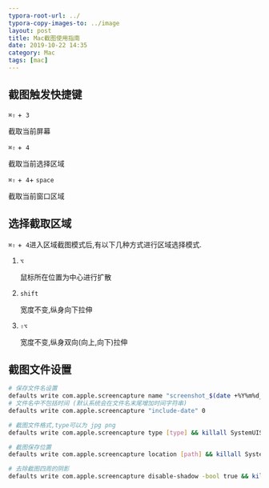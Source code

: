```yaml
---
typora-root-url: ../
typora-copy-images-to: ../image
layout: post
title: Mac截图使用指南
date: 2019-10-22 14:35
category: Mac
tags: [mac]
---
```




## 截图触发快捷键

`⌘⇧` +` 3`

截取当前屏幕

`⌘⇧` +` 4`

截取当前选择区域

`⌘⇧` +` 4`+ `space`

截取当前窗口区域



## 选择截取区域

`⌘⇧` +` 4`进入区域截图模式后,有以下几种方式进行区域选择模式.

1. `⌥`

   鼠标所在位置为中心进行扩散

2. `shift`

   宽度不变,纵身向下拉伸

3. `⇧⌥`

   宽度不变,纵身双向(向上,向下)拉伸



## 截图文件设置

```sh
# 保存文件名设置 
defaults write com.apple.screencapture name "screenshot_$(date +%Y%m%d_%H%M%S)"
# 文件名中不包括时间 (默认系统会在文件名末尾增加时间字符串)
defaults write com.apple.screencapture "include-date" 0

# 截图文件格式,type可以为 jpg png
defaults write com.apple.screencapture type [type] && killall SystemUIServer

# 截图保存位置
defaults write com.apple.screencapture location [path] && killall SystemUIServer

# 去除截图四周的阴影
defaults write com.apple.screencapture disable-shadow -bool true && killall SystemUIServer
```



